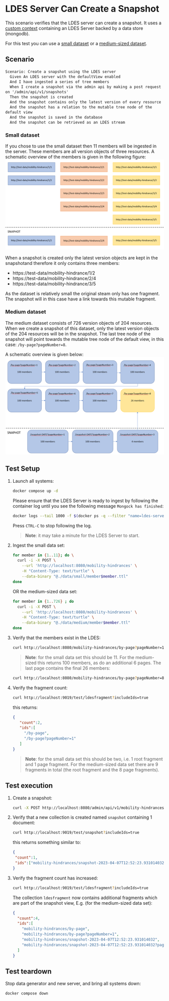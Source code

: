 # LDES Server Can Create a Snapshot
This scenario verifies that the LDES server can create a snapshot. It uses a [custom context](./docker-compose.yml) containing an LDES Server backed by a data store (mongodb).

For this test you can use a [small dataset](./data/small/) or a [medium-sized dataset](./data/medium/).

## Scenario
```gherkin
Scenario: Create a snapshot using the LDES server
  Given An LDES server with the defaultView enabled
  And I have ingested a series of tree members
  When I create a snapshot via the admin api by making a post request on '/admin/api/v1/snapshots'
  Then the snapshot is created
  And the snapshot contains only the latest version of every resource
  And the snapshot has a relation to the mutable tree node of the default view
  And the snapshot is saved in the database
  And the snapshot can be retrieved as an LDES stream
```

### Small dataset
If you chose to use the small dataset then 11 members will be ingested in the server. These members are all version objects of three resources. A schematic overview of the members is given in the following figure:
![small_dataset](images/small_dataset.png)

When a snapshot is created only the latest version objects are kept in the snapshotand therefore it only contains three members:
* https://test-data/mobility-hindrance/1/2
* https://test-data/mobility-hindrance/2/4
* https://test-data/mobility-hindrance/3/5

As the dataset is relatively small the original steam only has one fragment. The snapshot will in this case have a link towards this mutable fragment.

### Medium dataset
The medium dataset consists of 726 version objects of 204 resources. When we create a snapshot of this dataset, only the latest version objects of the 204 resources will be in the snapshot. The last tree node of the snapshot will point towards the mutable tree node of the default view, in this case: `/by-page?pageNumber=8`.

A schematic overview is given below:
![medium_dataset](images/medium_dataset.png)

## Test Setup
1. Launch all systems:
    ```bash
    docker compose up -d
    ```
    Please ensure that the LDES Server is ready to ingest by following the container log until you see the following message `Mongock has finished`:
    ```bash
    docker logs --tail 1000 -f $(docker ps -q --filter "name=ldes-server$")
    ```
    Press `CTRL-C` to stop following the log.
    
    > **Note**: it may take a minute for the LDES Server to start.

2. Ingest the small data set:
    ```bash
    for member in {1..11}; do \
      curl -i -X POST \
        --url 'http://localhost:8080/mobility-hindrances' \
        -H "Content-Type: text/turtle" \
        --data-binary "@./data/small/member$member.ttl"
    done
    ```
    OR the medium-sized data set:
    ```bash
    for member in {1..726} ; do
      curl -i -X POST \
        --url 'http://localhost:8080/mobility-hindrances' \
        -H "Content-Type: text/turtle" \
        --data-binary "@./data/medium/member$member.ttl"
    done
    ```

3. Verify that the members exist in the LDES:
    ```bash
    curl http://localhost:8080/mobility-hindrances/by-page?pageNumber=1 -s | grep "terms:isVersionOf" | wc -l
    ```
    > **Note**: for the small data set this should be 11. For the medium-sized this returns 100 members, as do an additional 6 pages. The last page contains the final 26 members:
    ```bash
    curl http://localhost:8080/mobility-hindrances/by-page?pageNumber=8 -s | grep "terms:isVersionOf" | wc -l
    ```
    
4. Verify the fragment count:
   ```bash
   curl http://localhost:9019/test/ldesfragment?includeIds=true
   ```
   this returns:
   ```json
   {
      "count":2,
      "ids":[
        "/by-page",
        "/by-page?pageNumber=1"
      ]
   }
   ```
    > **Note**: for the small data set this should be two, i.e. 1 root fragment and 1 page fragment. For the medium-sized data set there are 9 fragments in total (the root fragment and the 8 page fragments).

## Test execution
1. Create a snapshot:
    ```bash
    curl -X POST http://localhost:8080/admin/api/v1/mobility-hindrances/snapshots
    ```

2. Verify that a new collection is created named `snapshot` containing 1 document:
   ```bash
   curl http://localhost:9019/test/snapshot?includeIds=true
   ```
   this returns something similar to:
   ```json
   {
    "count":1,
    "ids":["mobility-hindrances/snapshot-2023-04-07T12:52:23.931014032"]
   }
   ```

3. Verify the fragment count has increased:
   ```bash
   curl http://localhost:9019/test/ldesfragment?includeIds=true
   ```
   The collection `ldesfragment` now contains additional fragments which are part of the snapshot view, E.g. (for the medium-sized data set):
    ```json
    {
      "count":4,
      "ids":[
        "mobility-hindrances/by-page",
        "mobility-hindrances/by-page?pageNumber=1",
        "mobility-hindrances/snapshot-2023-04-07T12:52:23.931014032",
        "mobility-hindrances/snapshot-2023-04-07T12:52:23.931014032?pageNumber=1"
      ]
    }
    ```

## Test teardown
Stop data generator and new server, and bring all systems down:
```bash
docker compose down
```
